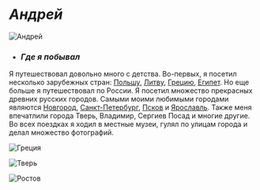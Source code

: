 # **_Андрей_**
![Андрей](https://pp.userapi.com/c837731/v837731405/54e2e/-1TBKDfo_oQ.jpg "Андрей")
+ ### *Где я побывал*
Я путешествовал довольно много с детства. Во-первых, я посетил несколько зарубежных стран: [Польшу](https://ru.wikipedia.org/wiki/Польша), 
[Литву](https://ru.wikipedia.org/wiki/Литва), [Грецию](https://ru.wikipedia.org/wiki/Греция), [Египет](https://ru.wikipedia.org/wiki/Египет).
Но еще больше я путешествовал по России. Я посетил множество прекрасных древних русских городов. Самыми моими любимыми городами
являются [Новгород](https://ru.wikipedia.org/wiki/Великий_Новгород), [Санкт-Петербург](https://ru.wikipedia.org/wiki/Санкт-Петербург), 
[Псков](https://ru.wikipedia.org/wiki/Псков) и [Ярославль](https://ru.wikipedia.org/wiki/Ярославль). 
Также меня впечатлили города Тверь, Владимир, Сергиев Посад и многие другие. Во всех поездках я ходил в местные музеи, гулял по улицам
города и делал множество фотографий.

![Греция](https://pp.userapi.com/c836135/v836135852/62059/_5ARmJ5vjQI.jpg "Греция")

![Тверь](https://pp.userapi.com/c840320/v840320531/47178/lx1m6ew_59I.jpg "Тверь")

![Ростов](https://pp.userapi.com/c840238/v840238531/65bb2/kmoXqEPYbCc.jpg "Ростов")
